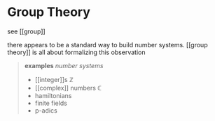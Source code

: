 # Group Theory

see [[group]]

there appears to be a standard way to build number systems. [[group theory]] is all about formalizing this observation

> **examples** _number systems_
>
> - [[integer]]s $\mathbb Z$
> - [[complex]] numbers $\mathbb C$
> - hamiltonians
> - finite fields
> - p-adics
